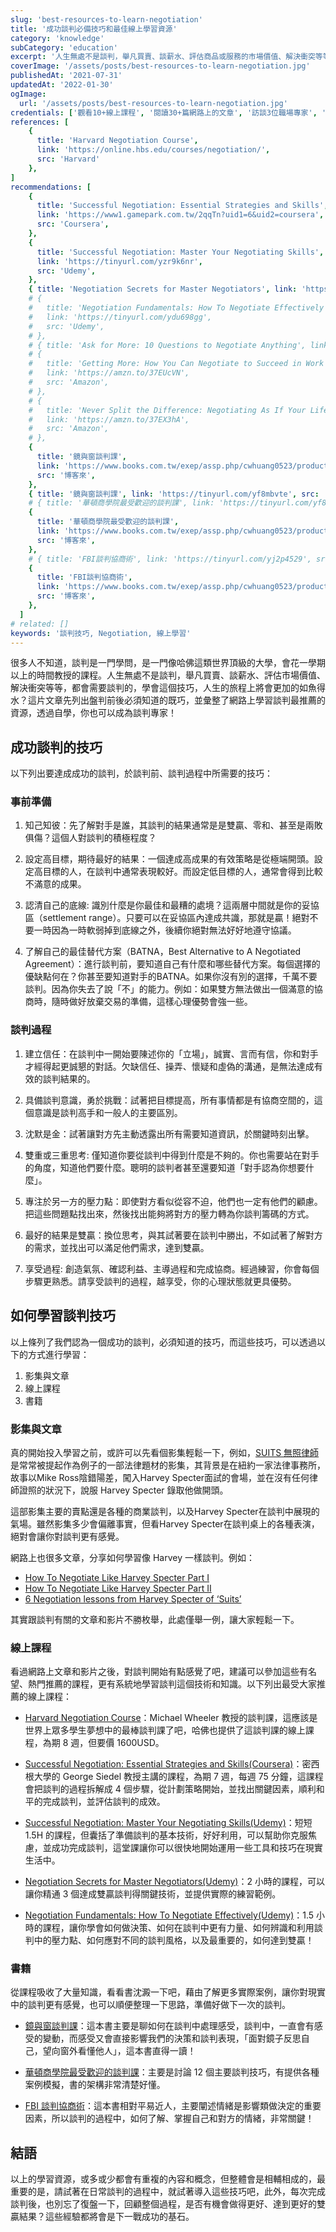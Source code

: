 ```yaml
---
slug: 'best-resources-to-learn-negotiation'
title: '成功談判必備技巧和最佳線上學習資源'
category: 'knowledge'
subCategory: 'education'
excerpt: '人生無處不是談判，舉凡買賣、談薪水、評估商品或服務的市場價值、解決衝突等等，都會需要談判的，若學會了這更好的談判方式，那人生將可以躍進多少？這片文章彙整了學習談判這個技術，最推薦的資源，透過自學，你也可以成為談判專家！'
coverImage: '/assets/posts/best-resources-to-learn-negotiation.jpg'
publishedAt: '2021-07-31'
updatedAt: '2022-01-30'
ogImage:
  url: '/assets/posts/best-resources-to-learn-negotiation.jpg'
credentials: ['觀看10+線上課程', '閱讀30+篇網路上的文章', '訪談3位職場專家', '閱讀5本相關書籍']
references: [
    {
      title: 'Harvard Negotiation Course',
      link: 'https://online.hbs.edu/courses/negotiation/',
      src: 'Harvard'
    },
]
recommendations: [
    {
      title: 'Successful Negotiation: Essential Strategies and Skills',
      link: 'https://www1.gamepark.com.tw/2qqTn?uid1=6&uid2=coursera',
      src: 'Coursera',
    },
    {
      title: 'Successful Negotiation: Master Your Negotiating Skills',
      link: 'https://tinyurl.com/yzr9k6nr',
      src: 'Udemy',
    },
    { title: 'Negotiation Secrets for Master Negotiators', link: 'https://tinyurl.com/ygl3k6q6', src: 'Udemy' },
    # {
    #   title: 'Negotiation Fundamentals: How To Negotiate Effectively',
    #   link: 'https://tinyurl.com/ydu698gg',
    #   src: 'Udemy',
    # },
    # { title: 'Ask for More: 10 Questions to Negotiate Anything', link: 'https://amzn.to/3g0SsLc', src: 'Amazon' },
    # {
    #   title: 'Getting More: How You Can Negotiate to Succeed in Work and Life',
    #   link: 'https://amzn.to/37EUcVN',
    #   src: 'Amazon',
    # },
    # {
    #   title: 'Never Split the Difference: Negotiating As If Your Life Depended On It',
    #   link: 'https://amzn.to/37EX3hA',
    #   src: 'Amazon',
    # },
    {
      title: '鏡與窗談判課',
      link: 'https://www.books.com.tw/exep/assp.php/cwhuang0523/products/0010873973?sloc=main&utm_source=cwhuang0523&utm_medium=ap-books&utm_content=recommend&utm_campaign=ap-202108',
      src: '博客來',
    },
    { title: '鏡與窗談判課', link: 'https://tinyurl.com/yf8mbvte', src: '金石堂' },
    # { title: '華頓商學院最受歡迎的談判課', link: 'https://tinyurl.com/yf8mbvte', src: '金石堂' },
    {
      title: '華頓商學院最受歡迎的談判課',
      link: 'https://www.books.com.tw/exep/assp.php/cwhuang0523/products/0010773987?utm_source=cwhuang0523&utm_medium=ap-books&utm_content=recommend&utm_campaign=ap-202108',
      src: '博客來',
    },
    # { title: 'FBI談判協商術', link: 'https://tinyurl.com/yj2p4529', src: '金石堂' },
    {
      title: 'FBI談判協商術',
      link: 'https://www.books.com.tw/exep/assp.php/cwhuang0523/products/0010725672?utm_source=cwhuang0523&utm_medium=ap-books&utm_content=recommend&utm_campaign=ap-202108',
      src: '博客來',
    },
  ]
# related: []
keywords: '談判技巧, Negotiation, 線上學習'
---
```


很多人不知道，談判是一門學問，是一門像哈佛這類世界頂級的大學，會花一學期以上的時間教授的課程。人生無處不是談判，舉凡買賣、談薪水、評估市場價值、解決衝突等等，都會需要談判的，學會這個技巧，人生的旅程上將會更加的如魚得水？這片文章先列出盤判前後必須知道的既巧，並彙整了網路上學習談判最推薦的資源，透過自學，你也可以成為談判專家！

## 成功談判的技巧

以下列出要達成成功的談判，於談判前、談判過程中所需要的技巧：

### 事前準備

1. 知己知彼：先了解對手是誰，其談判的結果通常是是雙贏、零和、甚至是兩敗俱傷？這個人對談判的積極程度？

2. 設定高目標，期待最好的結果：一個達成高成果的有效策略是從極端開頭。設定高目標的人，在談判中通常表現較好。而設定低目標的人，通常會得到比較不滿意的成果。

3. 認清自己的底線: 識別什麼是你最佳和最糟的處境？這兩層中間就是你的妥協區（settlement range）。只要可以在妥協區內達成共識，那就是贏！絕對不要一時因為一時軟弱掉到底線之外，後續你絕對無法好好地遵守協議。

4. 了解自己的最佳替代方案（BATNA，Best Alternative to A Negotiated Agreement）：進行談判前，要知道自己有什麼和哪些替代方案。每個選擇的優缺點何在？你甚至要知道對手的BATNA。如果你沒有別的選擇，千萬不要談判。因為你失去了說「不」的能力。例如：如果雙方無法做出一個滿意的協商時，隨時做好放棄交易的準備，這樣心理優勢會強一些。

### 談判過程

1. 建立信任：在談判中一開始要陳述你的「立場」，誠實、言而有信，你和對手才經得起更誠懇的對話。欠缺信任、操弄、懷疑和虛偽的溝通，是無法達成有效的談判結果的。

2. 具備談判意識，勇於挑戰：試著把目標提高，所有事情都是有協商空間的，這個意識是談判高手和一般人的主要區別。

3. 沈默是金：試著讓對方先主動透露出所有需要知道資訊，於關鍵時刻出擊。

4. 雙重或三重思考: 僅知道你要從談判中得到什麼是不夠的。你也需要站在對手的角度，知道他們要什麼。聰明的談判者甚至還要知道「對手認為你想要什麼」。

5. 專注於另一方的壓力點：即使對方看似從容不迫，他們也一定有他們的顧慮。把這些問題點找出來，然後找出能夠將對方的壓力轉為你談判籌碼的方式。

6. 最好的結果是雙贏：換位思考，與其試著要在談判中勝出，不如試著了解對方的需求，並找出可以滿足他們需求，達到雙贏。

7. 享受過程: 創造氣氛、確認利益、主導過程和完成協商。經過練習，你會每個步驟更熟悉。請享受談判的過程，越享受，你的心理狀態就更具優勢。

## 如何學習談判技巧

以上條列了我們認為一個成功的談判，必須知道的技巧，而這些技巧，可以透過以下的方式進行學習：

1. 影集與文章
2. 線上課程
3. 書籍

### 影集與文章

真的開始投入學習之前，或許可以先看個影集輕鬆一下，例如，[SUITS 無照律師](https://www.imdb.com/title/tt1632701/)是常常被提起作為例子的一部法律題材的影集，其背景是在紐約一家法律事務所，故事以Mike Ross陰錯陽差，闖入Harvey Specter面試的會場，並在沒有任何律師證照的狀況下，說服 Harvey Specter 錄取他做開頭。

這部影集主要的賣點還是各種的商業談判，以及Harvey Specter在談判中展現的氣場。雖然影集多少會偏離事實，但看Harvey Specter在談判桌上的各種表演，絕對會讓你對談判更有感覺。

網路上也很多文章，分享如何學習像 Harvey 一樣談判。例如：

- [How To Negotiate Like Harvey Specter Part I](https://www.linkedin.com/pulse/20140814142934-347559225-how-to-negotiate-like-harvey-specter/)
- [How To Negotiate Like Harvey Specter Part II](https://www.linkedin.com/pulse/20141204130253-347559225-how-to-negotiate-like-harvey-specter-part-ii/)
- [6 Negotiation lessons from Harvey Specter of ‘Suits’](https://www.scotwork.com.au/negotiation-blog/2018/6-negotiation-lessons-from-harvey-spectre-of-suits/)

其實跟談判有關的文章和影片不勝枚舉，此處僅舉一例，讓大家輕鬆一下。

### 線上課程

看過網路上文章和影片之後，對談判開始有點感覺了吧，建議可以參加這些有名望、熱門推薦的課程，更有系統地學習談判這個技術和知識。以下列出最受大家推薦的線上課程：

- [Harvard Negotiation Course](https://online.hbs.edu/courses/negotiation/)：Michael Wheeler 教授的談判課，這應該是世界上眾多學生夢想中的最棒談判課了吧，哈佛也提供了這談判課的線上課程，為期 8 週，但要價 1600USD。

- [Successful Negotiation: Essential Strategies and Skills(Coursera)](https://www1.gamepark.com.tw/2qqTn?uid1=6&uid2=coursera)：密西根大學的 George Siedel 教授主講的課程，為期 7 週，每週 75 分鐘，這課程會把談判的過程拆解成 4 個步驟，從計劃策略開始，並找出關鍵因素，順利和平的完成談判，並評估談判的成效。

- [Successful Negotiation: Master Your Negotiating Skills(Udemy)](https://tinyurl.com/yzr9k6nr "affiliate")：短短 1.5H 的課程，但囊括了準備談判的基本技術，好好利用，可以幫助你克服焦慮，並成功完成談判，這堂課讓你可以很快地開始運用一些工具和技巧在現實生活中。

- [Negotiation Secrets for Master Negotiators(Udemy)](https://tinyurl.com/ygl3k6q6 "affiliate")：2 小時的課程，可以讓你精通 3 個達成雙贏談判得關鍵技術，並提供實際的練習範例。

- [Negotiation Fundamentals: How To Negotiate Effectively(Udemy)](https://tinyurl.com/ydu698gg "affiliate")：1.5 小時的課程，讓你學會如何做決策、如何在談判中更有力量、如何辨識和利用談判中的壓力點、如何應對不同的談判風格，以及最重要的，如何達到雙贏！

### 書籍

從課程吸收了大量知識，看看書沈澱一下吧，藉由了解更多實際案例，讓你對現實中的談判更有感覺，也可以順便整理一下思路，準備好做下一次的談判。

- [鏡與窗談判課](https://www.books.com.tw/exep/assp.php/cwhuang0523/products/0010873973?sloc=main&utm_source=cwhuang0523&utm_medium=ap-books&utm_content=recommend&utm_campaign=ap-202108 "affiliate")：這本書主要是聊如何在談判中處理感受，談判中，一直會有感受的變動，而感受又會直接影響我們的決策和談判表現，「面對鏡子反思自己，望向窗外看懂他人」，這本書直得一讀！

- [華頓商學院最受歡迎的談判課](https://www.books.com.tw/exep/assp.php/cwhuang0523/products/0010773987?utm_source=cwhuang0523&utm_medium=ap-books&utm_content=recommend&utm_campaign=ap-202108 "affiliate")：主要是討論 12 個主要談判技巧，有提供各種案例模擬，書的架構非常清楚好懂。

- [FBI 談判協商術](https://www.books.com.tw/exep/assp.php/cwhuang0523/products/0010725672?utm_source=cwhuang0523&utm_medium=ap-books&utm_content=recommend&utm_campaign=ap-202108 "affiliate")：這本書相對平易近人，主要闡述情緒是影響類做決定的重要因素，所以談判的過程中，如何了解、掌握自己和對方的情緒，非常關鍵！

## 結語

以上的學習資源，或多或少都會有重複的內容和概念，但整體會是相輔相成的，最重要的是，請試著在日常談判的過程中，就試著導入這些技巧吧，此外，每次完成談判後，也別忘了復盤一下，回顧整個過程，是否有機會做得更好、達到更好的雙贏結果？這些經驗都將會是下一戰成功的基石。
